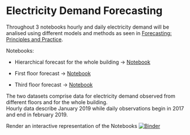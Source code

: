 # Electricity Demand Forecasting
Throughout  3 notebooks hourly and daily electricity demand will be analised using different models and methods as seen in [Forecasting: Principles and Practice](https://otexts.com/fpp2/).

Notebooks:
- Hierarchical forecast for the whole building -> [Notebook](ed_building.ipynb)
 
 - First floor forecast -> [Notebook](ed_first_floor.ipynb)
  
  - Third floor forecast -> [Notebook](ed_third_floor.ipynb)

The two datasets comprise data for electricity demand observed from different floors and for the whole building.  
Hourly data describe January 2019 while daily observations begin in 2017 and end in february 2019.

Render an interactive representation of the Notebooks
[![Binder](https://mybinder.org/badge_logo.svg)](https://mybinder.org/v2/gh/DPaletti/ed-forecasting/HEAD)
